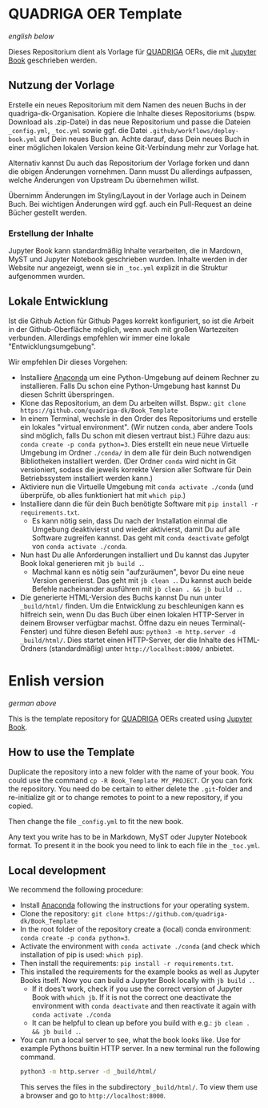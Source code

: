 # QUADRIGA OER Template

_english below_

Dieses Repositorium dient als Vorlage für [QUADRIGA](https://quadriga-dk.github.io) OERs, die mit [Jupyter Book](https://jupyterbook.org) geschrieben werden.

## Nutzung der Vorlage

Erstelle ein neues Repositorium mit dem Namen des neuen Buchs in der quadriga-dk-Organisation. Kopiere die Inhalte dieses Repositoriums (bspw. Download als .zip-Datei) in das neue Repositorium und passe die Dateien `_config.yml`, `_toc.yml` sowie ggf. die Datei `.github/workflows/deploy-book.yml` auf Dein neues Buch an. Achte darauf, dass Dein neues Buch in einer möglichen lokalen Version keine Git-Verbindung mehr zur Vorlage hat.

Alternativ kannst Du auch das Repositorium der Vorlage forken und dann die obigen Änderungen vornehmen. Dann musst Du allerdings aufpassen, welche Änderungen von Upstream Du übernehmen willst.

Übernimm Änderungen im Styling/Layout in der Vorlage auch in Deinem Buch. Bei wichtigen Änderungen wird ggf. auch ein Pull-Request an deine Bücher gestellt werden.

### Erstellung der Inhalte

Jupyter Book kann standardmäßig Inhalte verarbeiten, die in Mardown, MyST und Jupyter Notebook geschrieben wurden. Inhalte werden in der Website nur angezeigt, wenn sie in `_toc.yml` explizit in die Struktur aufgenommen wurden.

## Lokale Entwicklung

Ist die Github Action für Github Pages korrekt konfiguriert, so ist die Arbeit in der Github-Oberfläche möglich, wenn auch mit großen Wartezeiten verbunden. Allerdings empfehlen wir immer eine lokale "Entwicklungsumgebung".

Wir empfehlen Dir dieses Vorgehen:
- Installiere [Anaconda](https://www.anaconda.com/download) um eine Python-Umgebung auf deinem Rechner zu installieren. Falls Du schon eine Python-Umgebung hast kannst Du diesen Schritt überspringen.
- Klone das Repositorium, an dem Du arbeiten willst. Bspw.: `git clone https://github.com/quadriga-dk/Book_Template`
- In einem Terminal, wechsle in den Order des Repositoriums und erstelle ein lokales "virtual environment". (Wir nutzen `conda`, aber andere Tools sind möglich, falls Du schon mit diesen vertraut bist.) Führe dazu aus: `conda create -p conda python=3`. Dies erstellt ein neue neue Virtuelle Umgebung im Ordner `./conda/` in dem alle für dein Buch notwendigen Bibliotheken installiert werden. (Der Ordner `conda` wird nicht in Git versioniert, sodass die jeweils korrekte Version aller Software für Dein Betriebssystem installiert werden kann.)
- Aktiviere nun die Virtuelle Umgebung mit `conda activate ./conda` (und überprüfe, ob alles funktioniert hat mit `which pip`.)
- Installiere dann die für dein Buch benötigte Software mit `pip install -r requirements.txt`.
  - Es kann nötig sein, dass Du nach der Installation einmal die Umgebung deaktivierst und wieder aktivierst, damit Du auf alle Software zugreifen kannst. Das geht mit `conda deactivate` gefolgt von `conda activate ./conda`.
- Nun hast Du alle Anforderungen installiert und Du kannst das Jupyter Book lokal generieren mit `jb build .`.
  - Machmal kann es nötig sein "aufzuräumen", bevor Du eine neue Version generierst. Das geht mit `jb clean .`. Du kannst auch beide Befehle nacheinander ausführen mit `jb clean . && jb build .`.
- Die generierte HTML-Version des Buchs kannst Du nun unter `_build/html/` finden. Um die Entwicklung zu beschleunigen kann es hilfreich sein, wenn Du das Buch über einen lokalen HTTP-Server in deinem Browser verfügbar machst. Öffne dazu ein neues Terminal(-Fenster) und führe diesen Befehl aus: `python3 -m http.server -d _build/html/`. Dies startet einen HTTP-Server, der die Inhalte des HTML-Ordners (standardmäßig) unter `http://localhost:8000/` anbietet.

# Enlish version
_german above_

This is the template repository for [QUADRIGA](https://quadriga-dk.github.io) OERs created using [Jupyter Book](https://jupyterbook.org).

## How to use the Template

Duplicate the repository into a new folder with the name of your book. You could use the command `cp -R Book_Template MY_PROJECT`. Or you can fork the repository. You need do be certain to either delete the `.git`-folder and re-initialize git or to change remotes to point to a new repository, if you copied.

Then change the file `_config.yml` to fit the new book.

Any text you write has to be in Markdown, MyST oder Jupyter Notebook format. To present it in the book you need to link to each file in the `_toc.yml`. 

## Local development

We recommend the following procedure:
- Install [Anaconda](https://www.anaconda.com/download) following the instructions for your operating system.
- Clone the repository: `git clone https://github.com/quadriga-dk/Book_Template`
- In the root folder of the repository create a (local) conda environment: `conda create -p conda python=3`.
- Activate the environment with `conda activate ./conda` (and check which installation of pip is used: `which pip`).
- Then install the requirements: `pip install -r requirements.txt`.
- This installed the requirements for the example books as well as Jupyter Books itself. Now you can build a Jupyter Book locally with `jb build .`.
  - If it does't work, check if you use the correct version of Jupyter Book with `which jb`. If it is not the correct one deactivate the environment with `conda deactivate` and then reactivate it again with `conda activate ./conda`
  - It can be helpful to clean up before you build with e.g.: `jb clean . && jb build .`.
- You can run a local server to see, what the book looks like. Use for example Pythons builtin HTTP server. In a new terminal run the following command.
  ```bash
  python3 -m http.server -d _build/html/
  ```
  This serves the files in the subdirectory `_build/html/`. To view them use a browser and go to `http://localhost:8000`.

